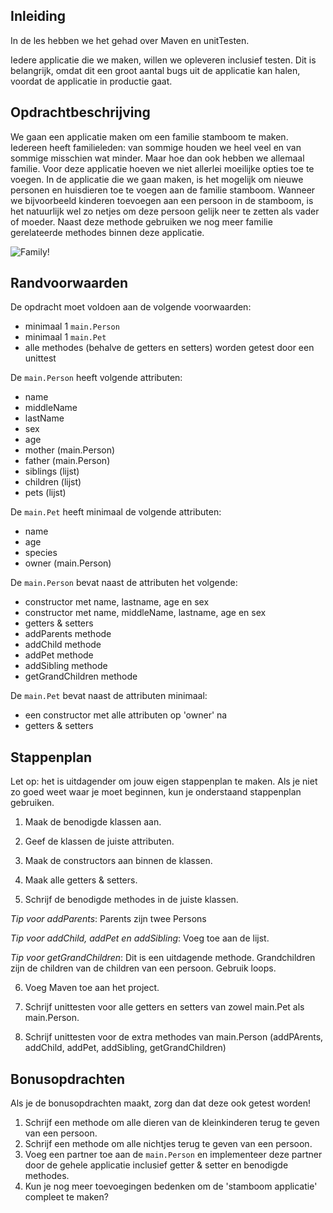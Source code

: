 ## Inleiding
In de les hebben we het gehad over Maven en unitTesten. 

Iedere applicatie die we maken, willen we opleveren inclusief testen. Dit is belangrijk, omdat dit een groot aantal bugs uit de applicatie kan halen, voordat de applicatie in productie gaat.


## Opdrachtbeschrijving
We gaan een applicatie maken om een familie stamboom te maken. Iedereen heeft familieleden: van sommige houden we heel veel en van sommige misschien wat minder. Maar hoe dan ook hebben we allemaal familie.
Voor deze applicatie hoeven we niet allerlei moeilijke opties toe te voegen.
In de applicatie die we gaan maken, is het mogelijk om nieuwe personen en huisdieren toe te voegen aan de familie stamboom. Wanneer we bijvoorbeeld kinderen toevoegen aan een persoon in de stamboom, is het natuurlijk wel zo netjes om deze persoon gelijk neer te zetten als vader of moeder. Naast deze methode gebruiken we nog meer familie gerelateerde methodes binnen deze applicatie. 

![Family!](./assets/Family.JPG)


## Randvoorwaarden
De opdracht moet voldoen aan de volgende voorwaarden:

- minimaal 1 `main.Person`
- minimaal 1 `main.Pet`
- alle methodes (behalve de getters en setters) worden getest door een unittest

De `main.Person` heeft volgende attributen:

- name
- middleName
- lastName
- sex
- age
- mother (main.Person)
- father (main.Person)
- siblings (lijst)
- children (lijst)
- pets (lijst)

De `main.Pet` heeft minimaal de volgende attributen:

- name
- age
- species
- owner (main.Person)

De `main.Person` bevat naast de attributen het volgende:

- constructor met name, lastname, age en sex
- constructor met name, middleName, lastname, age en sex
- getters & setters
- addParents methode
- addChild methode
- addPet methode
- addSibling methode
- getGrandChildren methode

De `main.Pet` bevat naast de attributen minimaal:

- een constructor met alle attributen op 'owner' na
- getters & setters


## Stappenplan
Let op: het is uitdagender om jouw eigen stappenplan te maken. Als je niet zo goed weet waar je moet beginnen, kun je onderstaand stappenplan gebruiken.

1. Maak de benodigde klassen aan.

2. Geef de klassen de juiste attributen.

3. Maak de constructors aan binnen de klassen.

4. Maak alle getters & setters.

5. Schrijf de benodigde methodes in de juiste klassen.

 _Tip voor addParents_: Parents zijn twee Persons
 
 _Tip voor addChild, addPet en addSibling_: Voeg toe aan de lijst.
 
 _Tip voor getGrandChildren_: Dit is een uitdagende methode. Grandchildren zijn de children van de children van een persoon. Gebruik loops.

6. Voeg Maven toe aan het project.

7. Schrijf unittesten voor alle getters en setters van zowel main.Pet als main.Person. 

8. Schrijf unittesten voor de extra methodes van main.Person (addPArents, addChild, addPet, addSibling, getGrandChildren)



## Bonusopdrachten
Als je de bonusopdrachten maakt, zorg dan dat deze ook getest worden!

1. Schrijf een methode om alle dieren van de kleinkinderen terug te geven van een persoon. 
2. Schrijf een methode om alle nichtjes terug te geven van een persoon.
3. Voeg een partner toe aan de `main.Person` en implementeer deze partner door de gehele applicatie inclusief getter & setter en benodigde methodes.
4. Kun je nog meer toevoegingen bedenken om de 'stamboom applicatie' compleet te maken?
